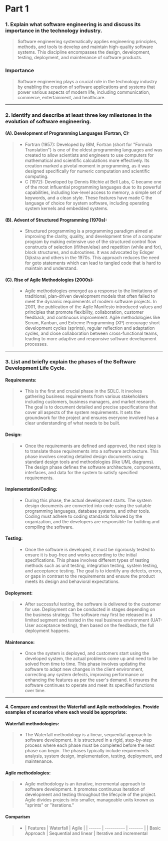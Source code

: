 # Part 1
 ### 1. Explain what software engineering is and discuss its importance in the technology industry.
> Software engineering systematically applies engineering principles, methods, and tools to develop and maintain   high-quality software systems. This discipline encompasses the design, development, testing, deployment, and maintenance of software products.
 ### Importance
> Software engineering plays a crucial role in the technology industry by enabling the creation of software applications and systems that power various aspects of modern life, including communication, commerce, entertainment, and healthcare.

***
### 2.  Identify and describe at least three key milestones in the evolution of software engineering.
#### (A).  Development of Programming Languages (Fortran, C): 
> - Fortran (1957): Developed by IBM, Fortran (short for "Formula Translation") is one of the oldest programming languages and was created to allow scientists and engineers to use computers for mathematical and scientific calculations more effectively. Its creation marked a pivotal moment in programming, as it was designed specifically for numeric computation and scientific computing.
> - C (1972): Developed by Dennis Ritchie at Bell Labs, C became one of the most influential programming languages due to its powerful capabilities, including low-level access to memory, a simple set of keywords, and a clean style. These features have made C the language of choice for system software, including operating system kernels and embedded systems.

#### (B). Advent of Structured Programming (1970s):
> - Structured programming is a programming paradigm aimed at improving the clarity, quality, and development time of a computer program by making extensive use of the structured control flow constructs of selection (if/then/else) and repetition (while and for), block structures, and subroutines. It was advocated by Edsger Dijkstra and others in the 1970s. This approach reduces the need for goto statements which can lead to tangled code that is hard to maintain and understand.

#### (C). Rise of Agile Methodologies (2000s):
> - Agile methodologies emerged as a response to the limitations of traditional, plan-driven development models that often failed to meet the dynamic requirements of modern software projects. In 2001, the publication of the Agile Manifesto introduced values and principles that promote flexibility, collaboration, customer feedback, and continuous improvement. Agile methodologies like Scrum, Kanban, and Extreme Programming (XP) encourage short development cycles (sprints), regular reflection and adaptation cycles, and close collaboration between cross-functional teams, leading to more adaptive and responsive software development processes.

***

### 3. List and briefly explain the phases of the Software Development Life Cycle.
#### Requirements: 
> - This is the first and crucial phase in the SDLC. It involves gathering business requirements from various stakeholders including customers, business managers, and market research. The goal is to document detailed and precise specifications that cover all aspects of the system requirements. It sets the groundwork for the project and ensures everyone involved has a clear understanding of what needs to be built.

#### Design:
> - Once the requirements are defined and approved, the next step is to translate those requirements into a software architecture. This phase involves creating detailed design documents using standard design tools and methodologies (like UML diagrams). The design phase defines the software architecture, components, interfaces, and data for the system to satisfy specified requirements.

#### Implementation/Coding:
> - During this phase, the actual development starts. The system design documents are converted into code using the suitable programming languages, database systems, and other tools. Coding must adhere to coding standards followed by the organization, and the developers are responsible for building and compiling the software.

#### Testing:
> - Once the software is developed, it must be rigorously tested to ensure it is bug-free and works according to the initial specifications. This phase involves different types of testing methods such as unit testing, integration testing, system testing, and acceptance testing. The goal is to identify any defects, errors, or gaps in contrast to the requirements and ensure the product meets its design and behavioral expectations.

#### Deployment:
> - After successful testing, the software is delivered to the customer for use. Deployment can be conducted in stages depending on the business strategy. The software may first be released in a limited segment and tested in the real business environment (UAT- User acceptance testing), then based on the feedback, the full deployment happens.

#### Maintenance:
> - Once the system is deployed, and customers start using the developed system, the actual problems come up and need to be solved from time to time. This phase involves updating the software to adapt new changes in the client environment, correcting any system defects, improving performance or enhancing the features as per the user's demand. It ensures the software continues to operate and meet its specified functions over time.

***

#### 4. Compare and contrast the Waterfall and Agile methodologies. Provide examples of scenarios where each would be appropriate:

#### Waterfall methodologies: 
> - The Waterfall methodology is a linear, sequential approach to software development. It is structured in a rigid, step-by-step process where each phase must be completed before the next phase can begin. The phases typically include requirements analysis, system design, implementation, testing, deployment, and maintenance.

#### Agile methodologies: 
> - Agile methodology is an iterative, incremental approach to software development. It promotes continuous iteration of development and testing throughout the lifecycle of the project. Agile divides projects into smaller, manageable units known as "sprints" or "iterations."

#### Comparism
> - | Features | Waterfall | Agile |
    | ------ | ---------- | ------- |
    | Basic Approach | Sequential and linear | Iterative and incremental

